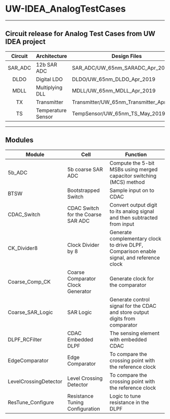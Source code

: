 # UW-IDEA_AnalogTestCases
------------------------------------------------------------
Circuit release for Analog Test Cases from UW IDEA project
------------------------------------------------------------

| Circuit       | Architecture               | Design Files           |
| :------------:| ------------------ | -------------------|
| SAR_ADC | 12b SAR ADC | SAR_ADC/UW_65nm_SARADC_Apr_2019 |
| DLDO | Digital LDO | DLDO/UW_65nm_DLDO_Apr_2019 |
| MDLL | Multiplying DLL  |	MDLL/UW_65nm_MDLL_Apr_2019 |
| TX | Transmitter | Transmitter/UW_65nm_Transmitter_Apr_2019 |
| TS | Temperature Sensor  | TempSensor/UW_65nm_TS_May_2019 |



-------------------
Modules
-------------------

| Module       | Cell               | Function           |
| -------------| ------------------ | -------------------|
| 5b_ADC | 5b coarse SAR ADC | Compute the 5-bit MSBs using merged capacitor switching (MCS) method |
| BTSW | Bootstrapped Switch | Sample input on to CDAC |
| CDAC_Switch | CDAC Switch for the Coarse SAR ADC | Convert output digit to its analog signal and then subtracted from input |
| CK_Divider8	        | Clock Divider by 8	|Generate complementary clock to drive DLPF, Comparison enable signal, and reference clock
| Coarse_Comp_CK | Coarse Comparator Clock Generator  | Generate clock for the comparator |
| Coarse_SAR_Logic | SAR Logic | Generate control signal for the CDAC and store output digits from comparator |
| DLPF_RCFilter         | 	CDAC Embedded DLPF | 	The sensing element with embedded CDAC
| EdgeComparator        | 	Edge Comparator	| To compare the crossing point with the reference clock
| LevelCrossingDetector	| Level Crossing Detector	| To compare the crossing point with the reference clock
| ResTune_Configure	    | Resistance Tuning Configuration | 	Logic to tune resistance in the DLPF
